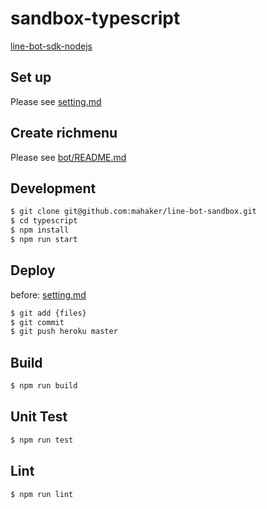 # sandbox-typescript

[line-bot-sdk-nodejs](https://github.com/line/line-bot-sdk-nodejs)

## Set up

Please see [setting.md](./setting.md)

## Create richmenu 

Please see [bot/README.md](./bot/README.md)

## Development

``` sh
$ git clone git@github.com:mahaker/line-bot-sandbox.git
$ cd typescript
$ npm install
$ npm run start 
```

## Deploy

before: [setting.md](./setting.md)

``` sh
$ git add {files}
$ git commit
$ git push heroku master
```

## Build

``` sh
$ npm run build
```

## Unit Test 

``` sh
$ npm run test 
```

## Lint 

``` sh
$ npm run lint 
```
